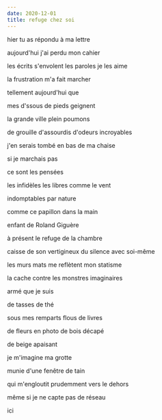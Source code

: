 ```yaml
---
date: 2020-12-01
title: refuge chez soi
---
```


hier tu as répondu à ma lettre  
  


aujourd'hui j'ai perdu mon cahier  
  


les écrits s'envolent les paroles je les aime  
  


la frustration m'a fait marcher   

tellement aujourd'hui que  

mes d'ssous de pieds geignent  



la grande ville plein poumons  

de grouille   d'assourdis   d'odeurs incroyables  

j'en serais tombé en bas de ma chaise  

si je marchais pas  



ce sont les pensées  

les infidèles les libres comme le vent  

indomptables par nature  

comme ce papillon dans la main  

enfant de Roland Giguère  



à présent le refuge de la chambre  

caisse de son vertigineux du silence avec soi-même  

les murs mats me reflètent mon statisme  

la cache contre les monstres imaginaires  

armé que je suis  

de tasses de thé  

sous mes remparts flous de livres  

de fleurs en photo de bois décapé  

de beige apaisant   



je m'imagine ma grotte  

munie d'une fenêtre de tain  

qui m'engloutit prudemment vers le dehors  

même si je ne capte pas de réseau  

ici